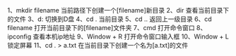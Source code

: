 1、mkdir filename 当前路径下创建一个[filename]新目录
2、dir 查看当前目录下的文件
3、d: 切换到D盘
4、cd . 当前目录
5、cd .. 返回上一级目录
6、cd filename 打开当前目录下的[filename]文件夹
7、cmd 打开命令窗口
8、ipconfig 查看本机ip地址
9、Window + R 打开命令窗口输入框
10、Window + L 锁定屏幕
11、cd . > a.txt 在当前目录下创建一个名为[a.txt]的文件